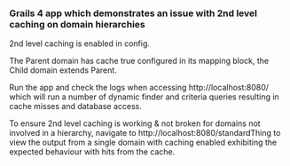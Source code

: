 ### Grails 4 app which demonstrates an issue with 2nd level caching on domain hierarchies

2nd level caching is enabled in config.

The Parent domain has cache true configured in its mapping block, the Child domain extends Parent.

Run the app and check the logs when accessing http://localhost:8080/ which will run a number of dynamic finder and criteria queries resulting in cache misses and database access.

To ensure 2nd level caching is working & not broken for domains not involved in a hierarchy, navigate to http://localhost:8080/standardThing to view the output from a single domain with caching enabled exhibiting the expected behaviour with hits from the cache.
